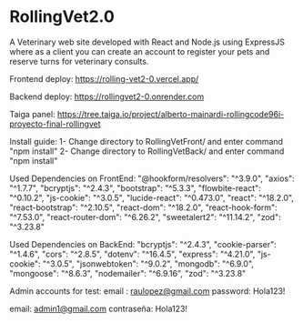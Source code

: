 # RollingVet2.0
A Veterinary web site developed with React and Node.js using ExpressJS where as 
a client you can create an account to register your pets and reserve turns for veterinary consults.

Frontend deploy:
https://rolling-vet2-0.vercel.app/

Backend deploy:
https://rollingvet2-0.onrender.com

Taiga panel:
https://tree.taiga.io/project/alberto-mainardi-rollingcode96i-proyecto-final-rollingvet

Install guide:
1- Change directory to RollingVetFront/ and enter command "npm install"
2- Change directory to RollingVetBack/ and enter command "npm install"

Used Dependencies on FrontEnd:
"@hookform/resolvers": "^3.9.0",
"axios": "^1.7.7",
"bcryptjs": "^2.4.3",
"bootstrap": "^5.3.3",
"flowbite-react": "^0.10.2",
"js-cookie": "^3.0.5",
"lucide-react": "^0.473.0",
"react": "^18.2.0",
"react-bootstrap": "^2.10.5",
"react-dom": "^18.2.0",
"react-hook-form": "^7.53.0",
"react-router-dom": "^6.26.2",
"sweetalert2": "^11.14.2",
"zod": "^3.23.8"

Used Dependencies on BackEnd:
"bcryptjs": "^2.4.3",
"cookie-parser": "^1.4.6",
"cors": "^2.8.5",
"dotenv": "^16.4.5",
"express": "^4.21.0",
"js-cookie": "^3.0.5",
"jsonwebtoken": "^9.0.2",
"mongodb": "^6.9.0",
"mongoose": "^8.6.3",
"nodemailer": "^6.9.16",
"zod": "^3.23.8"

Admin accounts for test: 
email : raulopez@gmail.com
password: Hola123!

email: admin1@gmail.com
contraseña: Hola123!
